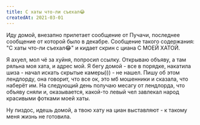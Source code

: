 ```yaml
---
title: С хаты что-ли съехал😂
createdAt: 2021-03-01
---
```



Иду домой, внезапно прилетает сообщение от Пучачи, последнее сообщение от которой было в декабре. Сообщение такого
содержания: "С хаты что-ли съехал😂" и кидает скрин с циана С МОЕЙ ХАТОЙ.

Я ахуел, мол чё за хуйня, попросил ссылку. Открываю объяву, а там ряльна моя хата, и адрес мой. Я бегу домой - все в
порядке, накатила шиза - начал искать скрытые камеры))) - не нашел. Пишу об этом лендлорду, она говорит, что все ок, это
мб мошенники и сказала, что наберёт им. На следующий день получаю месагу от лендлорда, что объяву сняли и, оказывается,
какой-то левый чел завлекал народ красивыми фотками моей хаты.

Ну пиздос, идешь домой, а твою хату на циан выставляют - к такому меня жизнь не готовила.

